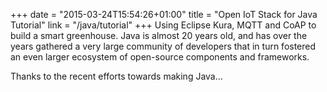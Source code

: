 +++
date = "2015-03-24T15:54:26+01:00"
title = "Open IoT Stack for Java Tutorial"
link = "/java/tutorial"
+++
Using Eclipse Kura, MQTT and CoAP to build a smart greenhouse.
Java is almost 20 years old, and has over the years gathered a very large community of developers that in turn fostered an even larger ecosystem of open-source components and frameworks.

Thanks to the recent efforts towards making Java…
